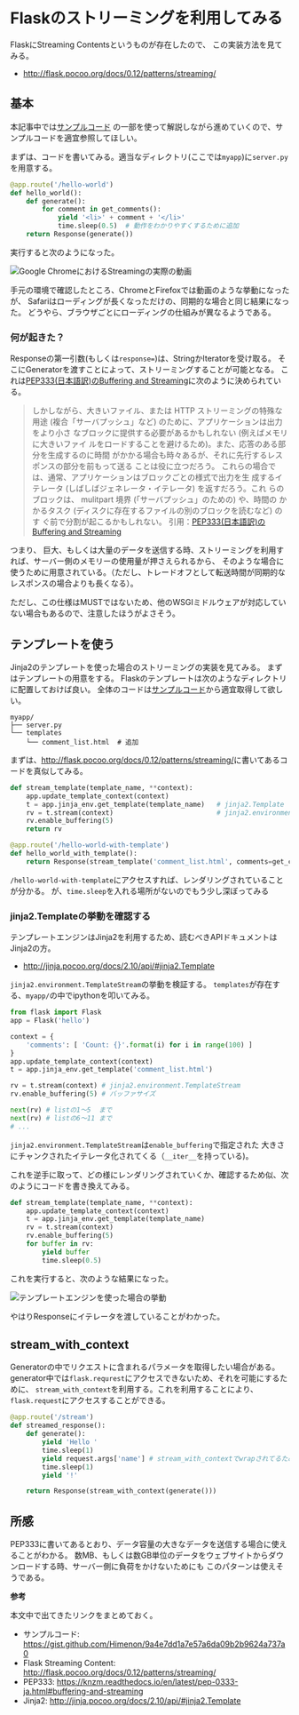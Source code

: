 # Flaskのストリーミングを利用してみる

FlaskにStreaming Contentsというものが存在したので、
この実装方法を見てみる。

- <http://flask.pocoo.org/docs/0.12/patterns/streaming/>

## 基本

本記事中では[サンプルコード](https://gist.github.com/Himenon/9a4e7dd1a7e57a6da09b2b9624a737a0)
の一部を使って解説しながら進めていくので、サンプルコードを適宜参照してほしい。

まずは、コードを書いてみる。適当なディレクトリ(ここでは`myapp`)に`server.py`を用意する。

```python
@app.route('/hello-world')
def hello_world():
    def generate():
        for comment in get_comments():
            yield '<li>' + comment + '</li>'
            time.sleep(0.5)  # 動作をわかりやすくするために追加
    return Response(generate())
```

実行すると次のようになった。

![Google ChromeにおけるStreamingの実際の動画](images/hello-world-streaming.gif)

手元の環境で確認したところ、ChromeとFirefoxでは動画のような挙動になったが、
Safariはローディングが長くなっただけの、同期的な場合と同じ結果になった。
どうやら、ブラウザごとにローディングの仕組みが異なるようである。

### 何が起きた？

Responseの第一引数(もしくは`response=`)は、StringかIteratorを受け取る。
そこにGeneratorを渡すことによって、ストリーミングすることが可能となる。
これは[PEP333(日本語訳)のBuffering and Streaming](https://knzm.readthedocs.io/en/latest/pep-0333-ja.html#buffering-and-streaming)に次のように決められている。

> しかしながら、大きいファイル、または HTTP ストリーミングの特殊な用途 (複合「サーバプッシュ」など) のために、アプリケーションは出力をより小さ なブロックに提供する必要があるかもしれない (例えばメモリに大きいファイ ルをロードすることを避けるため)。また、応答のある部分を生成するのに時間 がかかる場合も時々あるが、それに先行するレスポンスの部分を前もって送る ことは役に立つだろう。
> これらの場合では、通常、アプリケーションはブロックごとの様式で出力を生 成するイテレータ (しばしばジェネレータ・イテレータ) を返すだろう。これ らのブロックは、 mulitpart 境界 (「サーバプッシュ」のための) や、時間の かかるタスク (ディスクに存在するファイルの別のブロックを読むなど) のす ぐ前で分割が起こるかもしれない。
> 引用：[PEP333(日本語訳)のBuffering and Streaming](https://knzm.readthedocs.io/en/latest/pep-0333-ja.html#buffering-and-streaming)

つまり、
巨大、もしくは大量のデータを送信する時、ストリーミングを利用すれば、サーバー側のメモリーの使用量が押さえられるから、
そのような場合に使うために用意されている。（ただし、トレードオフとして転送時間が同期的なレスポンスの場合よりも長くなる）。

ただし、この仕様はMUSTではないため、他のWSGIミドルウェアが対応していない場合もあるので、注意したほうがよさそう。

## テンプレートを使う

Jinja2のテンプレートを使った場合のストリーミングの実装を見てみる。
まずはテンプレートの用意をする。
Flaskのテンプレートは次のようなディレクトリに配置しておけば良い。
全体のコードは[サンプルコード](https://gist.github.com/Himenon/9a4e7dd1a7e57a6da09b2b9624a737a0)から適宜取得して欲しい。

```
myapp/
├── server.py
└── templates
    └── comment_list.html  # 追加
```

まずは、<http://flask.pocoo.org/docs/0.12/patterns/streaming/>に書いてあるコードを真似してみる。

```python
def stream_template(template_name, **context):
    app.update_template_context(context)
    t = app.jinja_env.get_template(template_name)   # jinja2.Template
    rv = t.stream(context)                          # jinja2.environment.TemplateStream 
    rv.enable_buffering(5)
    return rv

@app.route('/hello-world-with-template')
def hello_world_with_template():
    return Response(stream_template('comment_list.html', comments=get_comments()))
```

`/hello-world-with-template`にアクセスすれば、レンダリングされていることが分かる。
が、`time.sleep`を入れる場所がないのでもう少し深ぼってみる

### jinja2.Templateの挙動を確認する

テンプレートエンジンはJinja2を利用するため、読むべきAPIドキュメントはJinja2の方。

- http://jinja.pocoo.org/docs/2.10/api/#jinja2.Template

`jinja2.environment.TemplateStream`の挙動を検証する。
`templates`が存在する、`myapp/`の中でipythonを叩いてみる。

```python
from flask import Flask
app = Flask('hello')

context = {
    'comments': [ 'Count: {}'.format(i) for i in range(100) ]
}
app.update_template_context(context)
t = app.jinja_env.get_template('comment_list.html')

rv = t.stream(context) # jinja2.environment.TemplateStream
rv.enable_buffering(5) # バッファサイズ

next(rv) # listの1〜5  まで
next(rv) # listの6〜11 まで
# ...
```

`jinja2.environment.TemplateStream`は`enable_buffering`で指定された
大きさにチャンクされたイテレータ化されてくる（`__iter__`を持っている)。

これを逆手に取って、どの様にレンダリングされていくか、確認するため似、次のようにコードを書き換えてみる。

```python
def stream_template(template_name, **context):
    app.update_template_context(context)
    t = app.jinja_env.get_template(template_name)
    rv = t.stream(context)
    rv.enable_buffering(5)
    for buffer in rv:
        yield buffer
        time.sleep(0.5)
```

これを実行すると、次のような結果になった。

![テンプレートエンジンを使った場合の挙動](images/hello-world-streaming-with-template.gif)

やはりResponseにイテレータを渡していることがわかった。

## stream_with_context

Generatorの中でリクエストに含まれるパラメータを取得したい場合がある。
generator中では`flask.requrest`にアクセスできないため、それを可能にするために、
`stream_with_context`を利用する。これを利用することにより、
`flask.request`にアクセスすることができる。

```python
@app.route('/stream')
def streamed_response():
    def generate():
        yield 'Hello '
        time.sleep(1)
        yield request.args['name'] # stream_with_contextでwrapされてるためアクセウ可
        time.sleep(1)
        yield '!'

    return Response(stream_with_context(generate()))
```

## 所感

PEP333に書いてあるとおり、データ容量の大きなデータを送信する場合に使えることがわかる。
数MB、もしくは数GB単位のデータをウェブサイトからダウンロードする時、サーバー側に負荷をかけないためにも
このパターンは使えそうである。

**参考**

本文中で出てきたリンクをまとめておく。

- サンプルコード: <https://gist.github.com/Himenon/9a4e7dd1a7e57a6da09b2b9624a737a0>
- Flask Streaming Content: <http://flask.pocoo.org/docs/0.12/patterns/streaming/>
- PEP333: <https://knzm.readthedocs.io/en/latest/pep-0333-ja.html#buffering-and-streaming>
- Jinja2: <http://jinja.pocoo.org/docs/2.10/api/#jinja2.Template>




